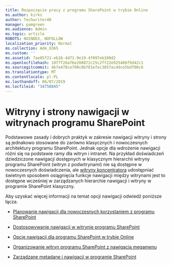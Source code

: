 ```yaml
---
title: Rozpoczęcie pracy z programu SharePoint w trybie Online
ms.author: kirks
author: Techwriter40
manager: pamgreen
ms.audience: Admin
ms.topic: article
ROBOTS: NOINDEX, NOFOLLOW
localization_priority: Normal
ms.collection: Adm_O365
ms.custom: ''
ms.assetid: 7ae05f21-eb16-4d71-9e19-4f097eb100d2
ms.openlocfilehash: 10f7f26af6e208872c25c2ff22e925408f9d42c1
ms.sourcegitcommit: 4b7e478ce700c0b781efec3857ac4dce5bdf00c6
ms.translationtype: MT
ms.contentlocale: pl-PL
ms.lasthandoff: 06/07/2019
ms.locfileid: "34758845"
---
```

# <a name="site-and-page-navigation-in-sharepoint-sites"></a>Witryny i strony nawigacji w witrynach programu SharePoint

Podstawowe zasady i dobrych praktyk w zakresie nawigacji witryny i strony są jednakowo stosowane do zarówno klasycznych i nowoczesnych architektury programu SharePoint. Jednak opcje dla wdrożenie nawigacji różni się na podstawie ramy dla witryn i intranet. Na przykład doświadczeń dziedziczone nawigacji dostępnych w klasycznym hierarchii witryny programu SharePoint (witryn z podwitrynami) nie są dostępne w nowoczesnych doświadczenia, ale [witryny koncentratora](https://support.office.com/article/fe26ae84-14b7-45b6-a6d1-948b3966427f) udostępniać świetnym sposobem osiągnięcia funkcje nawigacji między witrynami jest to dostępne wcześniej w zarządzanych hierarchie nawigacji i witryny w programie SharePoint klasyczny.

 Aby uzyskać więcej informacji na temat opcji nawigacji odwiedź poniższe łącza.

 - [Planowanie nawigacji dla nowoczesnych korzystaniem z programu SharePoint](https://docs.microsoft.com/sharepoint/plan-navigation-modern-experience)

- [Dostosowywanie nawigacji w witrynie programu SharePoint](https://support.office.com/article/customize-the-navigation-on-your-sharepoint-site-3cd61ae7-a9ed-4e1e-bf6d-4655f0bf25ca)

- [Opcje nawigacji dla programu SharePoint w trybie Online](https://docs.microsoft.com/office365/enterprise/navigation-options-for-sharepoint-online)
 
- [Organizowanie witryn programu SharePoint z nawigacją megamenu](https://techcommunity.microsoft.com/t5/Microsoft-SharePoint-Blog/Organize-your-SharePoint-sites-with-megamenu-navigation-and-new/ba-p/328068)

- [Zarządzane metadane i nawigacji w programie SharePoint](https://docs.microsoft.com/sharepoint/dev/general-development/managed-metadata-and-navigation-in-sharepoint)


